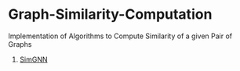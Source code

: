 # Graph-Similarity-Computation
Implementation of Algorithms to Compute Similarity of a given Pair of Graphs

1. <a href = "https://arxiv.org/pdf/1808.05689v4.pdf">SimGNN</a>
